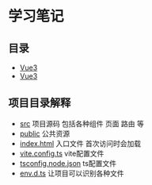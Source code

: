 # 学习笔记
## 目录
- [Vue3](./Vue3/README.md)
- [Vue3](./Vue3/README.md)

## 项目目录解释

- [src](./src) 项目源码 包括各种组件 页面 路由 等
- [public](./public) 公共资源
- [index.html](./index.html) 入口文件 首次访问时会加载
- [vite.config.ts](./vite.config.ts) vite配置文件
- [tsconfig.node.json](./tsconfig.node.json) ts配置文件
- [env.d.ts](./env.d.ts) 让项目可以识别各种文件

